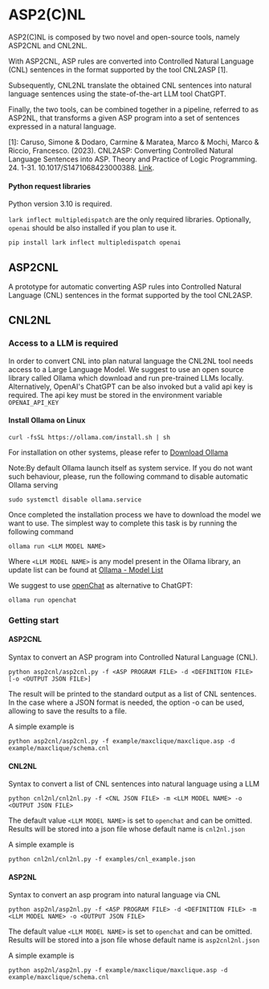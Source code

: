# ASP2(C)NL 

ASP2(C)NL is composed by two novel and open-source tools, namely ASP2CNL and CNL2NL.

With ASP2CNL, ASP rules are converted into Controlled Natural Language (CNL) sentences in
the format supported by the tool CNL2ASP [1].

Subsequently, CNL2NL translate the obtained CNL sentences into natural language sentences 
using the state-of-the-art LLM tool ChatGPT. 

Finally, the two tools, can be combined together in a pipeline, referred to as ASP2NL, 
that transforms a given ASP program into a set of sentences expressed in a natural language.

[1]: Caruso, Simone & Dodaro, Carmine & Maratea, Marco & Mochi, Marco & 
 		Riccio, Francesco. (2023). CNL2ASP: Converting Controlled Natural Language Sentences into ASP. 
 		Theory and Practice of Logic Programming. 24. 1-31. 10.1017/S1471068423000388. [Link](https://www.cambridge.org/core/journals/theory-and-practice-of-logic-programming/article/cnl2asp-converting-controlled-natural-language-sentences-into-asp/AF5901FADC579E49C583CFD5A10C0192).


#### Python request libraries

Python version 3.10 is required.

`lark inflect multipledispatch` are the only required libraries. Optionally, `openai` should be also installed if you plan to use it.
```
pip install lark inflect multipledispatch openai 
```

## ASP2CNL

A prototype for automatic converting ASP rules into Controlled Natural Language (CNL) 
sentences in the format supported by the tool CNL2ASP.

## CNL2NL 

### Access to a LLM  is required

In order to convert CNL into plan natural language the CNL2NL tool needs access to a Large Language Model. 
We suggest to use an open source library called Ollama which download and run pre-trained LLMs locally. 
Alternatively, OpenAI's ChatGPT can be also invoked but a valid api key is required. The api key must be stored in the environment variable `OPENAI_API_KEY`

#### Install Ollama on Linux

```
curl -fsSL https://ollama.com/install.sh | sh
```

For installation on other systems, please refer to [Download Ollama](https://ollama.com/download)

Note:By default Ollama launch itself as system service. If you do not want such behaviour, please, run the following command to disable automatic Ollama serving 
```
sudo systemctl disable ollama.service
```

Once completed the installation process we have to download the model we want to use.
The simplest way to complete this task is by running the following command  

```
ollama run <LLM MODEL NAME>
```
Where `<LLM MODEL NAME>` is any model present in the Ollama library, an update list can be found at [Ollama - Model List](https://ollama.com/library) 

We suggest to use [openChat](https://ollama.com/library/openchat) as alternative to ChatGPT:

```
ollama run openchat
```


### Getting start

#### ASP2CNL

Syntax to convert an ASP program into Controlled Natural Language (CNL).

``` 
python asp2cnl/asp2cnl.py -f <ASP PROGRAM FILE> -d <DEFINITION FILE> [-o <OUTPUT JSON FILE>]
```

The result will be printed to the standard output as a list of CNL sentences. In the case where 
a JSON format is needed, the option -o can be used, allowing to save the results to a file. 

A simple example is
```
python asp2cnl/asp2cnl.py -f example/maxclique/maxclique.asp -d example/maxclique/schema.cnl
```

#### CNL2NL

Syntax to convert a list of CNL sentences into natural language using a LLM

```
python cnl2nl/cnl2nl.py -f <CNL JSON FILE> -m <LLM MODEL NAME> -o <OUTPUT JSON FILE>
```

The default value `<LLM MODEL NAME>` is set to  `openchat` and can be omitted. Results will be stored into a json file whose default name is `cnl2nl.json`

A simple example is
```
python cnl2nl/cnl2nl.py -f examples/cnl_example.json
```

#### ASP2NL

Syntax to convert an asp program into natural language via CNL

```
python asp2nl/asp2nl.py -f <ASP PROGRAM FILE> -d <DEFINITION FILE> -m <LLM MODEL NAME> -o <OUTPUT JSON FILE>
```

The default value `<LLM MODEL NAME>` is set to  `openchat` and can be omitted. Results will be stored into a json file whose default name is `asp2cnl2nl.json`

A simple example is
```
python asp2nl/asp2nl.py -f example/maxclique/maxclique.asp -d example/maxclique/schema.cnl
```

